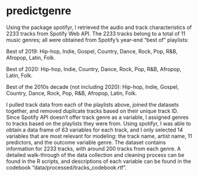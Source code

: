 # predictgenre

Using the package spotifyr, I retrieved the audio and track characteristics of 2233 tracks from Spotify Web API. The 2233 tracks belong to a total of 11 music genres; all were obtained from Spotify’s year-end “best of” playlists:

Best of 2019: Hip-hop, Indie, Gospel, Country, Dance, Rock, Pop, R&B, Afropop, Latin, Folk. 

Best of 2020: Hip-hop, Indie, Country, Dance, Rock, Pop, R&B, Afropop, Latin, Folk. 

Best of the 2010s decade (not including 2020): Hip-hop, Indie, Gospel, Country, Dance, Rock, Pop, R&B, Afropop, Latin, Folk. 

I pulled track data from each of the playlists above, joined the datasets together, and removed duplicate tracks based on their unique track ID. Since Spotify API doesn’t offer track genre as a variable, I assigned genres to tracks based on the playlists they were from. Using spotifyr, I was able to obtain a data frame of 63 variables for each track, and I only selected 14 variables that are most relevant for modeling: the track name, artist name, 11 predictors, and the outcome variable genre. The dataset contains information for 2233 tracks, with around 200 tracks from each genre. A detailed walk-through of the data collection and cleaning process can be found in the R scripts, and descriptions of each variable can be found in the codebook “data/processed/tracks_codebook.rtf”. 
